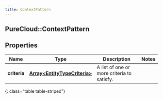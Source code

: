 ```yaml
---
title: ContextPattern
---
```

## PureCloud::ContextPattern

## Properties

|Name | Type | Description | Notes|
|------------ | ------------- | ------------- | -------------|
| **criteria** | [**Array&lt;EntityTypeCriteria&gt;**](EntityTypeCriteria.html) | A list of one or more criteria to satisfy. | |
{: class="table table-striped"}


